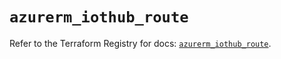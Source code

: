 # `azurerm_iothub_route`

Refer to the Terraform Registry for docs: [`azurerm_iothub_route`](https://registry.terraform.io/providers/hashicorp/azurerm/4.37.0/docs/resources/iothub_route).
